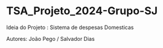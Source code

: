# TSA_Projeto_2024-Grupo-SJ

Ideia do Projeto : Sistema de despesas Domesticas

Autores: João Pego / Salvador Dias